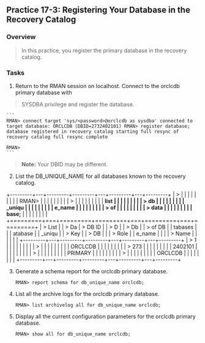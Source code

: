 
Practice 17-3: Registering Your Database in the Recovery Catalog
----------------------------------------------------------------

### Overview

> In this practice, you register the primary database in the recovery
> catalog.

### Tasks

1.  Return to the RMAN session on localhost. Connect to the orclcdb
    primary database with
> SYSDBA privilege and register the database.

    ```
    RMAN> connect target 'sys/<password>@orclcdb as sysdba' connected to target database: ORCLCDB (DBID=2732402101) RMAN> register database;
    database registered in recovery catalog starting full resync of recovery catalog full resync complete

    RMAN>
    ```

> **Note:** Your DBID may be different.

2.  List the DB\_UNIQUE\_NAME for all databases known to the recovery
    catalog.

+---------+---+---------+---------+---+---------+---+---------+
| >       |   |         |         |   |         |   |         |
|  RMAN\> |   |         |         |   |         |   |         |
| >       |   |         |         |   |         |   |         |
|  **list |   |         |         |   |         |   |         |
| > db    |   |         |         |   |         |   |         |
| \_uniqu |   |         |         |   |         |   |         |
| e\_name |   |         |         |   |         |   |         |
| > of    |   |         |         |   |         |   |         |
| > data  |   |         |         |   |         |   |         |
| base;** |   |         |         |   |         |   |         |
+=========+===+=========+=========+===+=========+===+=========+
| > List  |   | > Da    | > DB ID |   | > D     |   | > Db    |
| > of DB |   | tabases |         |   | atabase |   | \_uniqu |
| > Key   |   | > DB    |         |   | > Role  |   | e\_name |
|         |   | > Name  |         |   |         |   |         |
+---------+---+---------+---------+---+---------+---+---------+
| > 1     |   |         |         |   |         |   |         |
| >       |   |         |         |   |         |   |         |
| ORCLCDB |   |         |         |   |         |   |         |
| > 273   |   |         |         |   |         |   |         |
| 2402101 |   |         |         |   |         |   |         |
| >       |   |         |         |   |         |   |         |
| PRIMARY |   |         |         |   |         |   |         |
| >       |   |         |         |   |         |   |         |
| ORCLCDB |   |         |         |   |         |   |         |
+---------+---+---------+---------+---+---------+---+---------+

3.  Generate a schema report for the orclcdb primary database.

    ```
    RMAN> report schema for db_unique_name orclcdb;
    ```

4.  List all the archive logs for the orclcdb primary database.

    ```
    RMAN> list archivelog all for db_unique_name orclcdb;
    ```

5.  Display all the current configuration parameters for the orclcdb
    primary database.

    ```
    RMAN> show all for db_unique_name orclcdb;
    ```